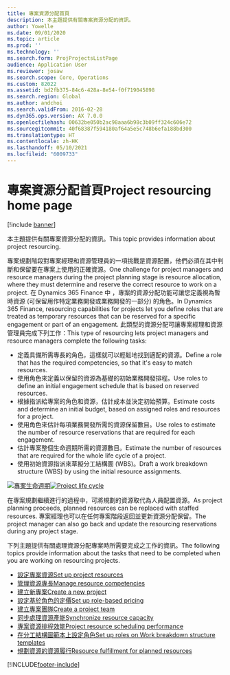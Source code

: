 ```yaml
---
title: 專案資源分配首頁
description: 本主題提供有關專案資源分配的資訊。
author: Yowelle
ms.date: 09/01/2020
ms.topic: article
ms.prod: ''
ms.technology: ''
ms.search.form: ProjProjectsListPage
audience: Application User
ms.reviewer: josaw
ms.search.scope: Core, Operations
ms.custom: 82022
ms.assetid: bd2fb375-84c6-428a-8e54-f0f719045898
ms.search.region: Global
ms.author: andchoi
ms.search.validFrom: 2016-02-28
ms.dyn365.ops.version: AX 7.0.0
ms.openlocfilehash: 00632be050b2ac98aaa6b98c3b09ff324c606e72
ms.sourcegitcommit: 40f68387f594180af64a5e5c748b6efa188bd300
ms.translationtype: HT
ms.contentlocale: zh-HK
ms.lasthandoff: 05/10/2021
ms.locfileid: "6009733"
---
```

# <a name="project-resourcing-home-page"></a><span data-ttu-id="59f7a-103">專案資源分配首頁</span><span class="sxs-lookup"><span data-stu-id="59f7a-103">Project resourcing home page</span></span>

[!include [banner](../includes/banner.md)]

<span data-ttu-id="59f7a-104">本主題提供有關專案資源分配的資訊。</span><span class="sxs-lookup"><span data-stu-id="59f7a-104">This topic provides information about project resourcing.</span></span>

<span data-ttu-id="59f7a-105">專案規劃階段對專案經理和資源管理員的一項挑戰是資源配置，他們必須在其中判斷和保留要在專案上使用的正確資源。</span><span class="sxs-lookup"><span data-stu-id="59f7a-105">One challenge for project managers and resource managers during the project planning stage is resource allocation, where they must determine and reserve the correct resource to work on a project.</span></span> <span data-ttu-id="59f7a-106">在 Dynamics 365 Finance 中 ，專案的資源分配功能可讓您定義視為暫時資源 (可保留用作特定業務開發或業務開發的一部分) 的角色。</span><span class="sxs-lookup"><span data-stu-id="59f7a-106">In Dynamics 365 Finance, resourcing capabilities for projects let you define roles that are treated as temporary resources that can be reserved for a specific engagement or part of an engagement.</span></span> <span data-ttu-id="59f7a-107">此類型的資源分配可讓專案經理和資源管理員完成下列工作：</span><span class="sxs-lookup"><span data-stu-id="59f7a-107">This type of resourcing lets project managers and resource managers complete the following tasks:</span></span>

- <span data-ttu-id="59f7a-108">定義具備所需專長的角色，這樣就可以輕鬆地找到適配的資源。</span><span class="sxs-lookup"><span data-stu-id="59f7a-108">Define a role that has the required competencies, so that it's easy to match resources.</span></span>
- <span data-ttu-id="59f7a-109">使用角色來定義以保留的資源為基礎的初始業務開發排程。</span><span class="sxs-lookup"><span data-stu-id="59f7a-109">Use roles to define an initial engagement schedule that is based on reserved resources.</span></span>
- <span data-ttu-id="59f7a-110">根據指派給專案的角色和資源，估計成本並決定初始預算。</span><span class="sxs-lookup"><span data-stu-id="59f7a-110">Estimate costs and determine an initial budget, based on assigned roles and resources for a project.</span></span>
- <span data-ttu-id="59f7a-111">使用角色來估計每項業務開發所需的資源保留數目。</span><span class="sxs-lookup"><span data-stu-id="59f7a-111">Use roles to estimate the number of resource reservations that are required for each engagement.</span></span>
- <span data-ttu-id="59f7a-112">估計專案整個生命週期所需的資源數目。</span><span class="sxs-lookup"><span data-stu-id="59f7a-112">Estimate the number of resources that are required for the whole life cycle of a project.</span></span>
- <span data-ttu-id="59f7a-113">使用初始資源指派來草擬分工結構圖 (WBS)。</span><span class="sxs-lookup"><span data-stu-id="59f7a-113">Draft a work breakdown structure (WBS) by using the initial resource assignments.</span></span>

<span data-ttu-id="59f7a-114">[![專案生命週期](./media/projectresourcing02-1024x812.jpg)](./media/projectresourcing02.jpg)</span><span class="sxs-lookup"><span data-stu-id="59f7a-114">[![Project life cycle](./media/projectresourcing02-1024x812.jpg)](./media/projectresourcing02.jpg)</span></span>

<span data-ttu-id="59f7a-115">在專案規劃繼續進行的過程中，可將規劃的資源取代為人員配置資源。</span><span class="sxs-lookup"><span data-stu-id="59f7a-115">As project planning proceeds, planned resources can be replaced with staffed resources.</span></span> <span data-ttu-id="59f7a-116">專案經理也可以在任何專案階段返回並更新資源分配保留。</span><span class="sxs-lookup"><span data-stu-id="59f7a-116">The project manager can also go back and update the resourcing reservations during any project stage.</span></span>

<span data-ttu-id="59f7a-117">下列主題提供有關處理資源分配專案時所需要完成之工作的資訊。</span><span class="sxs-lookup"><span data-stu-id="59f7a-117">The following topics provide information about the tasks that need to be completed when you are working on resourcing projects.</span></span>

- [<span data-ttu-id="59f7a-118">設定專案資源</span><span class="sxs-lookup"><span data-stu-id="59f7a-118">Set up project resources</span></span>](set-up-project-resources.md)
- [<span data-ttu-id="59f7a-119">管理資源專長</span><span class="sxs-lookup"><span data-stu-id="59f7a-119">Manage resource competencies</span></span>](manage-resource-competencies.md)
- [<span data-ttu-id="59f7a-120">建立新專案</span><span class="sxs-lookup"><span data-stu-id="59f7a-120">Create a new project</span></span>](create-new-project.md)
- [<span data-ttu-id="59f7a-121">設定基於角色的定價</span><span class="sxs-lookup"><span data-stu-id="59f7a-121">Set up role-based pricing</span></span>](set-up-role-based-pricing.md)
- [<span data-ttu-id="59f7a-122">建立專案團隊</span><span class="sxs-lookup"><span data-stu-id="59f7a-122">Create a project team</span></span>](create-project-team.md)
- [<span data-ttu-id="59f7a-123">同步處理資源產能</span><span class="sxs-lookup"><span data-stu-id="59f7a-123">Synchronize resource capacity</span></span>](synchronize-resource-capacity.md)
- [<span data-ttu-id="59f7a-124">專案資源排程效能</span><span class="sxs-lookup"><span data-stu-id="59f7a-124">Project resource scheduling performance</span></span>](project-scheduling-performance.md)
- [<span data-ttu-id="59f7a-125">在分工結構圖範本上設定角色</span><span class="sxs-lookup"><span data-stu-id="59f7a-125">Set up roles on Work breakdown structure templates</span></span>](set-up-roles-wbs-template.md)
- [<span data-ttu-id="59f7a-126">規劃資源的資源履行</span><span class="sxs-lookup"><span data-stu-id="59f7a-126">Resource fulfillment for planned resources</span></span>](resource-fulfillment-planned-resources.md)


[!INCLUDE[footer-include](../includes/footer-banner.md)]